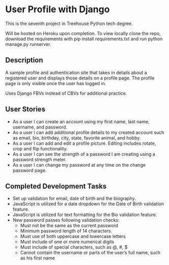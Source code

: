 # User Profile with Django

This is the seventh project in Treehouse Python tech degree.

Will be hosted on Heroku upon completion. To view locally clone the repo, download the requirements with pip install 
requirements.txt and run python manage.py runserver.

## Description

A sample profile and authentication site that takes in details about a registered user and displays those details on a 
profile page. The profile page is only visible once the user has logged in.

Uses Django FBVs instead of CBVs for additional practice.

## User Stories

- As a user I can create an account using my first name, last name, username, and password.
- As a user I can add additional profile details to my created account such as email, bio, birthday, city, state, 
favorite animal, and hobby.
- As a user I can add and edit a profile picture. Editing includes rotate, crop and flip functionality.
- As a user I can see the strength of a password I am creating using a password strength meter.
- As a user I can change my password at any time on the change password page.

## Completed Development Tasks

- Set up validation for email, date of birth and the biography.
- JavaScript is utilized for a date dropdown for the Date of Birth validation feature.
- JavaScript is utilized for text formatting for the Bio validation feature.
- New password passes following validation checks:
    - Must not be the same as the current password
    - Minimum password length of 14 characters.
    - Must use of both uppercase and lowercase letters
    - Must include of one or more numerical digits
    - Must include of special characters, such as @, #, $
    - Cannot contain the username or parts of the user’s full name, such as his first name